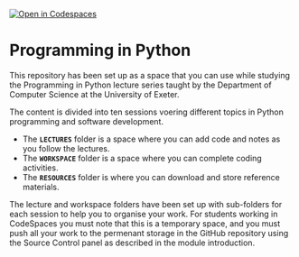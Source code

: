 [![Open in Codespaces](https://classroom.github.com/assets/launch-codespace-2972f46106e565e64193e422d61a12cf1da4916b45550586e14ef0a7c637dd04.svg)](https://classroom.github.com/open-in-codespaces?assignment_repo_id=20331843)
# Programming in Python

This repository has been set up as a space that you can use while studying the Programming in Python lecture series taught by the Department of Computer Science at the University of Exeter.

The content is divided into ten sessions voering different topics in Python programming and software development. 

 - The **`LECTURES`** folder is a space where you can add code and notes as you follow the lectures. 
 - The **`WORKSPACE`** folder is a space where you can complete coding activities.
 - The **`RESOURCES`** folder is where you can download and store reference materials.

 The lecture and workspace folders have been set up with sub-folders for each session to help you to organise your work. For students working in CodeSpaces you must note that this is a temporary space, and you must push all your work to the permenant storage in the GitHub repository using the Source Control panel as described in the module introduction.
